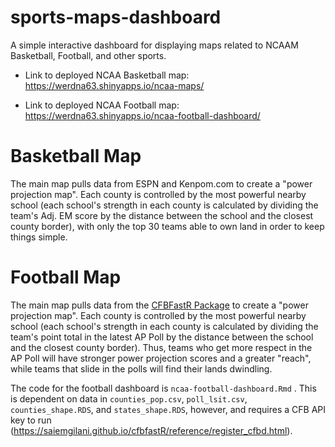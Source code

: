 # sports-maps-dashboard
A simple interactive dashboard for displaying maps related to NCAAM Basketball, Football, and other sports. 

* Link to deployed NCAA Basketball map: https://werdna63.shinyapps.io/ncaa-maps/

* Link to deployed NCAA Football map: https://werdna63.shinyapps.io/ncaa-football-dashboard/

# Basketball Map

The main map pulls data from ESPN and Kenpom.com to create a "power projection map". Each county is controlled by the most powerful nearby school (each school's strength in each county is calculated by dividing the team's Adj. EM score by the distance between the school and the closest county border), with only the top 30 teams able to own land in order to keep things simple.

# Football Map

The main map pulls data from the [CFBFastR Package](https://saiemgilani.github.io/cfbfastR/index.html) to create a "power projection map". Each county is controlled by the most powerful nearby school (each school's strength in each county is calculated by dividing the team's point total in the latest AP Poll by the distance between the school and the closest county border). Thus, teams who get more respect in the AP Poll will have stronger power projection scores and a greater "reach", while teams that slide in the polls will find their lands dwindling.

The code for the football dashboard is `ncaa-football-dashboard.Rmd` . This is dependent on data in `counties_pop.csv`, `poll_lsit.csv`, `counties_shape.RDS`, and `states_shape.RDS`, however, and requires a CFB API key to run (https://saiemgilani.github.io/cfbfastR/reference/register_cfbd.html). 
